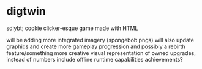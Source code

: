 # digtwin
sdiybt; cookie clicker-esque game made with HTML

will be adding more integrated imagery (spongebob pngs)
will also update graphics and create more gameplay progression and possibly a rebirth feature/something more creative
visual representation of owned upgrades, instead of numbers
include offline runtime capabilities
achievements?

